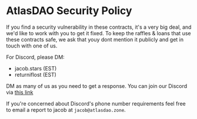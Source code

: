 # AtlasDAO Security Policy 

If you find a security vulnerability in these contracts, it's a very big deal, and we'd like to work with you to get it fixed. To keep the raffles & loans that use these contracts safe, we ask that youy dont mention it publicly and get in touch with one of us.

For Discord, please DM: 
- jacob.stars (EST)
- returniflost (EST)

DM as many of us as you need to get a response. You can join our Discord via [this link](https://discord.gg/RD29gk3UVD)

If you're concerned about Discord's phone number requirements feel free to email a report to jacob at `jacob@atlasdao.zone`.